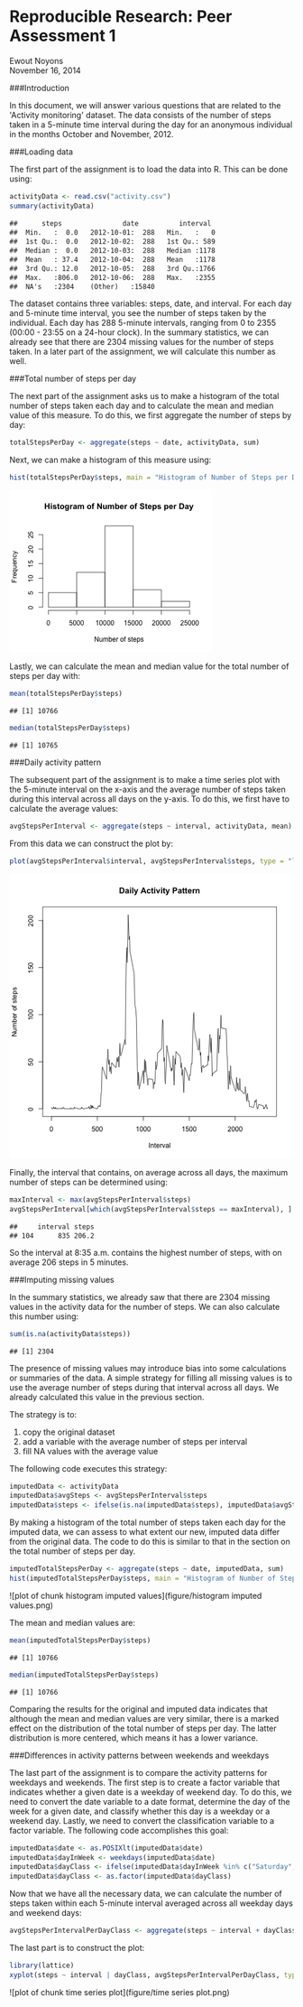 Reproducible Research: Peer Assessment 1
========================================

Ewout Noyons  
November 16, 2014


###Introduction

In this document, we will answer various questions that are related to the 'Activity monitoring' dataset. The data consists of the number of steps taken in a 5-minute time interval during the day for an anonymous individual in the months October and November, 2012.


###Loading data

The first part of the assignment is to load the data into R. This can be done using:


```r
activityData <- read.csv("activity.csv")
summary(activityData)
```

```
##      steps               date          interval   
##  Min.   :  0.0   2012-10-01:  288   Min.   :   0  
##  1st Qu.:  0.0   2012-10-02:  288   1st Qu.: 589  
##  Median :  0.0   2012-10-03:  288   Median :1178  
##  Mean   : 37.4   2012-10-04:  288   Mean   :1178  
##  3rd Qu.: 12.0   2012-10-05:  288   3rd Qu.:1766  
##  Max.   :806.0   2012-10-06:  288   Max.   :2355  
##  NA's   :2304    (Other)   :15840
```

The dataset contains three variables: steps, date, and interval. For each day and 5-minute time interval, you see the number of steps taken by the individual. Each day has 288 5-minute intervals, ranging from 0 to 2355 (00:00 - 23:55 on a 24-hour clock). In the summary statistics, we can already see that there are 2304 missing values for the number of steps taken. In a later part of the assignment, we will calculate this number as well.


###Total number of steps per day

The next part of the assignment asks us to make a histogram of the total number of steps taken each day and to calculate the mean and median value of this measure. To do this, we first aggregate the number of steps by day:


```r
totalStepsPerDay <- aggregate(steps ~ date, activityData, sum)
```

Next, we can make a histogram of this measure using:


```r
hist(totalStepsPerDay$steps, main = "Histogram of Number of Steps per Day", xlab = "Number of steps")
```

![plot of chunk histogram](figure/histogram.png) 

Lastly, we can calculate the mean and median value for the total number of steps per day with:


```r
mean(totalStepsPerDay$steps)
```

```
## [1] 10766
```

```r
median(totalStepsPerDay$steps)
```

```
## [1] 10765
```


###Daily activity pattern

The subsequent part of the assignment is to make a time series plot with the 5-minute interval on the x-axis and the average number of steps taken during this interval across all days on the y-axis. To do this, we first have to calculate the average values:


```r
avgStepsPerInterval <- aggregate(steps ~ interval, activityData, mean)
```

From this data we can construct the plot by:


```r
plot(avgStepsPerInterval$interval, avgStepsPerInterval$steps, type = "l", main = "Daily Activity Pattern", xlab = "Interval", ylab = "Number of steps")
```

![plot of chunk unnamed-chunk-5](figure/unnamed-chunk-5.png) 

Finally, the interval that contains, on average across all days, the maximum number of steps can be determined using:


```r
maxInterval <- max(avgStepsPerInterval$steps)
avgStepsPerInterval[which(avgStepsPerInterval$steps == maxInterval), ]
```

```
##     interval steps
## 104      835 206.2
```

So the interval at 8:35 a.m. contains the highest number of steps, with on average 206 steps in 5 minutes.


###Imputing missing values

In the summary statistics, we already saw that there are 2304 missing values in the activity data for the number of steps. We can also calculate this number using:


```r
sum(is.na(activityData$steps))
```

```
## [1] 2304
```

The presence of missing values may introduce bias into some calculations or summaries of the data. A simple strategy for filling all missing values is to use the average number of steps during that interval across all days. We already calculated this value in the previous section. 

The strategy is to: 

1. copy the original dataset
2. add a variable with the average number of steps per interval
3. fill NA values with the average value

The following code executes this strategy:


```r
imputedData <- activityData
imputedData$avgSteps <- avgStepsPerInterval$steps
imputedData$steps <- ifelse(is.na(imputedData$steps), imputedData$avgSteps, imputedData$steps)
```

By making a histogram of the total number of steps taken each day for the imputed data, we can assess to what extent our new, imputed data differ from the original data. The code to do this is similar to that in the section on the total number of steps per day.


```r
imputedTotalStepsPerDay <- aggregate(steps ~ date, imputedData, sum)
hist(imputedTotalStepsPerDay$steps, main = "Histogram of Number of Steps per Day", xlab = "Number of steps")
```

![plot of chunk histogram imputed values](figure/histogram imputed values.png) 

The mean and median values are:


```r
mean(imputedTotalStepsPerDay$steps)
```

```
## [1] 10766
```

```r
median(imputedTotalStepsPerDay$steps)
```

```
## [1] 10766
```

Comparing the results for the original and imputed data indicates that although the mean and median values are very similar, there is a marked effect on the distribution of the total number of steps per day. The latter distribution is more centered, which means it has a lower variance.

###Differences in activity patterns between weekends and weekdays

The last part of the assignment is to compare the activity patterns for weekdays and weekends. The first step is to create a factor variable that indicates whether a given date is a weekday of weekend day. To do this, we need to convert the date variable to a date format, determine the day of the week for a given date, and classify whether this day is a weekday or a weekend day. Lastly, we need to convert the classification variable to a factor variable. The following code accomplishes this goal:


```r
imputedData$date <- as.POSIXlt(imputedData$date)
imputedData$dayInWeek <- weekdays(imputedData$date)
imputedData$dayClass <- ifelse(imputedData$dayInWeek %in% c("Saturday", "Sunday"), "Weekend", "Week")
imputedData$dayClass <- as.factor(imputedData$dayClass)
```

Now that we have all the necessary data, we can calculate the number of steps taken within each 5-minute interval averaged across all weekday days and weekend days:


```r
avgStepsPerIntervalPerDayClass <- aggregate(steps ~ interval + dayClass, imputedData, mean)
```

The last part is to construct the plot:


```r
library(lattice)
xyplot(steps ~ interval | dayClass, avgStepsPerIntervalPerDayClass, type = "l", layout = c(1, 2), xlab = "Interval", ylab = "Number of steps")
```

![plot of chunk time series plot](figure/time series plot.png) 

